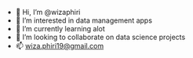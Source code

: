- 👋 Hi, I’m @wizaphiri
- 👀 I’m interested in data management apps
- 🌱 I’m currently learning alot
- 💞️ I’m looking to collaborate on data science projects
- 📫 wiza.phiri19@gmail.com

<!---
wizaphiri/wizaphiri is a ✨ special ✨ repository because its `README.md` (this file) appears on your GitHub profile.
You can click the Preview link to take a look at your changes.
--->
